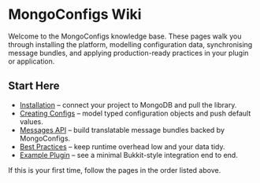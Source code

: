 ﻿# MongoConfigs Wiki

Welcome to the MongoConfigs knowledge base. These pages walk you through installing the platform, modelling configuration data, synchronising message bundles, and applying production-ready practices in your plugin or application.

## Start Here

- [Installation](Installation) – connect your project to MongoDB and pull the library.
- [Creating Configs](Creating-Configs) – model typed configuration objects and push default values.
- [Messages API](Messages-API) – build translatable message bundles backed by MongoConfigs.
- [Best Practices](Best-Practices) – keep runtime overhead low and your data tidy.
- [Example Plugin](Example-Plugin) – see a minimal Bukkit-style integration end to end.

If this is your first time, follow the pages in the order listed above.
